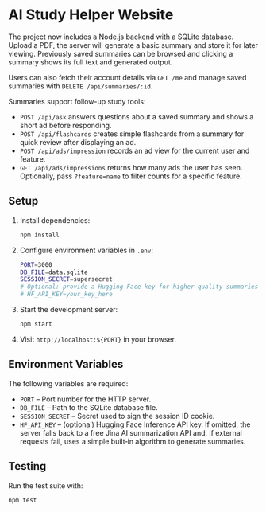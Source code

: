# AI Study Helper Website

The project now includes a Node.js backend with a SQLite database. Upload a PDF, the server will generate a basic summary and store it for later viewing. Previously saved summaries can be browsed and clicking a summary shows its full text and generated output.

Users can also fetch their account details via `GET /me` and manage saved summaries with `DELETE /api/summaries/:id`.

Summaries support follow-up study tools:

- `POST /api/ask` answers questions about a saved summary and shows a short ad before responding.
- `POST /api/flashcards` creates simple flashcards from a summary for quick review after displaying an ad.
- `POST /api/ads/impression` records an ad view for the current user and feature.
- `GET /api/ads/impressions` returns how many ads the user has seen. Optionally,
  pass `?feature=name` to filter counts for a specific feature.

## Setup

1. Install dependencies:
   ```bash
   npm install
   ```
2. Configure environment variables in `.env`:
   ```bash
   PORT=3000
   DB_FILE=data.sqlite
   SESSION_SECRET=supersecret
   # Optional: provide a Hugging Face key for higher quality summaries
   # HF_API_KEY=your_key_here
   ```
3. Start the development server:
   ```bash
   npm start
   ```
4. Visit `http://localhost:${PORT}` in your browser.

## Environment Variables

The following variables are required:

- `PORT` – Port number for the HTTP server.
- `DB_FILE` – Path to the SQLite database file.
- `SESSION_SECRET` – Secret used to sign the session ID cookie.
- `HF_API_KEY` – (optional) Hugging Face Inference API key. If omitted, the server
  falls back to a free Jina AI summarization API and, if external requests fail,
  uses a simple built‑in algorithm to generate summaries.

## Testing

Run the test suite with:
```bash
npm test
```
